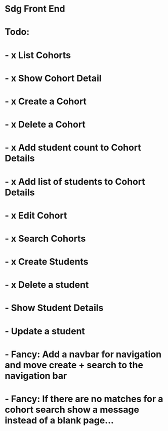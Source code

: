 # Sdg Front End

# Todo:

# - x List Cohorts

# - x Show Cohort Detail

# - x Create a Cohort

# - x Delete a Cohort

# - x Add student count to Cohort Details

# - x Add list of students to Cohort Details

# - x Edit Cohort

# - x Search Cohorts

# - x Create Students

# - x Delete a student

# - Show Student Details

# - Update a student

# - Fancy: Add a navbar for navigation and move create + search to the navigation bar

# - Fancy: If there are no matches for a cohort search show a message instead of a blank page...
